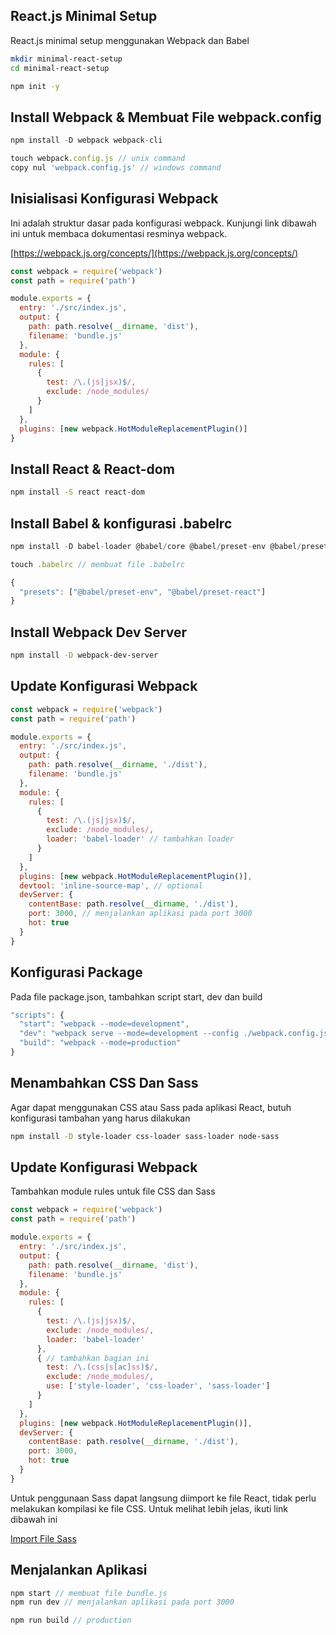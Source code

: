 ## React.js Minimal Setup
React.js minimal setup menggunakan Webpack dan Babel<br>
~~~bash
mkdir minimal-react-setup
cd minimal-react-setup

npm init -y
~~~

## Install Webpack & Membuat File webpack.config
~~~javascript
npm install -D webpack webpack-cli

touch webpack.config.js // unix command
copy nul 'webpack.config.js' // windows command
~~~

## Inisialisasi Konfigurasi Webpack
Ini adalah struktur dasar pada konfigurasi webpack. Kunjungi link dibawah ini untuk membaca dokumentasi resminya webpack.<br>

[https://webpack.js.org/concepts/](https://webpack.js.org/concepts/)
~~~javascript
const webpack = require('webpack')
const path = require('path')

module.exports = {
  entry: './src/index.js',
  output: {
    path: path.resolve(__dirname, 'dist'),
    filename: 'bundle.js'
  },
  module: {
    rules: [
      {
        test: /\.(js|jsx)$/,
        exclude: /node_modules/
      }
    ]
  },
  plugins: [new webpack.HotModuleReplacementPlugin()]
}
~~~

## Install React & React-dom
~~~bash
npm install -S react react-dom
~~~

## Install Babel & konfigurasi .babelrc
~~~javascript
npm install -D babel-loader @babel/core @babel/preset-env @babel/preset-react

touch .babelrc // membuat file .babelrc
~~~
~~~javascript
{
  "presets": ["@babel/preset-env", "@babel/preset-react"]
}
~~~

## Install Webpack Dev Server
~~~bash
npm install -D webpack-dev-server
~~~

## Update Konfigurasi Webpack
~~~javascript
const webpack = require('webpack')
const path = require('path')

module.exports = {
  entry: './src/index.js',
  output: {
    path: path.resolve(__dirname, './dist'),
    filename: 'bundle.js'
  },
  module: {
    rules: [
      {
        test: /\.(js|jsx)$/,
        exclude: /node_modules/,
        loader: 'babel-loader' // tambahkan loader
      }
    ]
  },
  plugins: [new webpack.HotModuleReplacementPlugin()],
  devtool: 'inline-source-map', // optional
  devServer: {
    contentBase: path.resolve(__dirname, './dist'),
    port: 3000, // menjalankan aplikasi pada port 3000
    hot: true
  }
}
~~~

## Konfigurasi Package
Pada file package.json, tambahkan script start, dev dan build
~~~javascript
"scripts": {
  "start": "webpack --mode=development",
  "dev": "webpack serve --mode=development --config ./webpack.config.js",
  "build": "webpack --mode=production"
}
~~~

## Menambahkan CSS Dan Sass
Agar dapat menggunakan CSS atau Sass pada aplikasi React, butuh konfigurasi tambahan yang harus dilakukan
~~~bash
npm install -D style-loader css-loader sass-loader node-sass
~~~

## Update Konfigurasi Webpack
Tambahkan module rules untuk file CSS dan Sass
~~~javascript
const webpack = require('webpack')
const path = require('path')

module.exports = {
  entry: './src/index.js',
  output: {
    path: path.resolve(__dirname, 'dist'),
    filename: 'bundle.js'
  },
  module: {
    rules: [
      {
        test: /\.(js|jsx)$/,
        exclude: /node_modules/,
        loader: 'babel-loader'
      },
      { // tambahkan bagian ini
        test: /\.(css|s[ac]ss)$/,
        exclude: /node_modules/,
        use: ['style-loader', 'css-loader', 'sass-loader']
      }
    ]
  },
  plugins: [new webpack.HotModuleReplacementPlugin()],
  devServer: {
    contentBase: path.resolve(__dirname, './dist'),
    port: 3000,
    hot: true
  }
}
~~~
Untuk penggunaan Sass dapat langsung diimport ke file React, tidak perlu melakukan kompilasi ke file CSS. Untuk melihat lebih jelas, ikuti link dibawah ini

[Import File Sass](https://github.com/febriadj/react-minimal-setup/blob/master/src/App.js)

## Menjalankan Aplikasi
~~~javascript
npm start // membuat file bundle.js
npm run dev // menjalankan aplikasi pada port 3000

npm run build // production
~~~